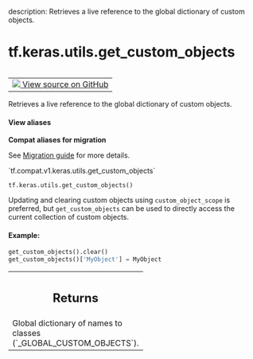 description: Retrieves a live reference to the global dictionary of custom objects.

<div itemscope itemtype="http://developers.google.com/ReferenceObject">
<meta itemprop="name" content="tf.keras.utils.get_custom_objects" />
<meta itemprop="path" content="Stable" />
</div>

# tf.keras.utils.get_custom_objects

<!-- Insert buttons and diff -->

<table class="tfo-notebook-buttons tfo-api nocontent" align="left">
<td>
  <a target="_blank" href="https://github.com/keras-team/keras/tree/v2.9.0/keras/utils/generic_utils.py#L93-L111">
    <img src="https://www.tensorflow.org/images/GitHub-Mark-32px.png" />
    View source on GitHub
  </a>
</td>
</table>



Retrieves a live reference to the global dictionary of custom objects.

<section class="expandable">
  <h4 class="showalways">View aliases</h4>
  <p>
<b>Compat aliases for migration</b>
<p>See
<a href="https://www.tensorflow.org/guide/migrate">Migration guide</a> for
more details.</p>
<p>`tf.compat.v1.keras.utils.get_custom_objects`</p>
</p>
</section>

<pre class="devsite-click-to-copy prettyprint lang-py tfo-signature-link">
<code>tf.keras.utils.get_custom_objects()
</code></pre>



<!-- Placeholder for "Used in" -->

Updating and clearing custom objects using `custom_object_scope`
is preferred, but `get_custom_objects` can
be used to directly access the current collection of custom objects.

#### Example:



```python
get_custom_objects().clear()
get_custom_objects()['MyObject'] = MyObject
```

<!-- Tabular view -->
 <table class="responsive fixed orange">
<colgroup><col width="214px"><col></colgroup>
<tr><th colspan="2"><h2 class="add-link">Returns</h2></th></tr>
<tr class="alt">
<td colspan="2">
Global dictionary of names to classes (`_GLOBAL_CUSTOM_OBJECTS`).
</td>
</tr>

</table>

